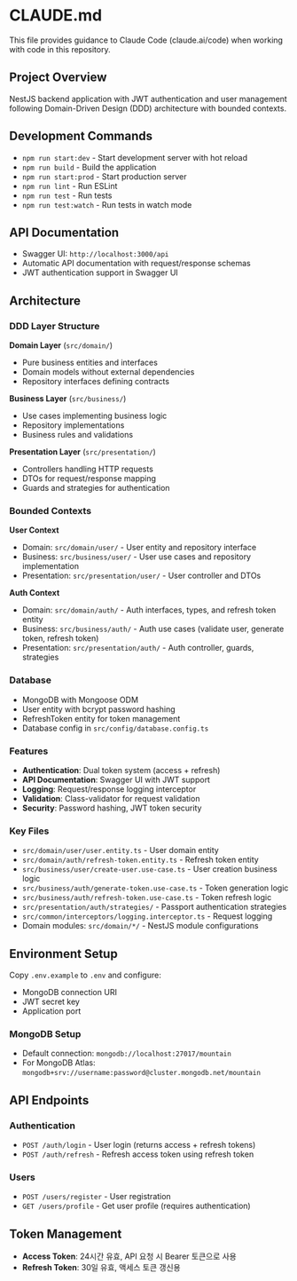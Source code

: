 # CLAUDE.md

This file provides guidance to Claude Code (claude.ai/code) when working with code in this repository.

## Project Overview

NestJS backend application with JWT authentication and user management following Domain-Driven Design (DDD) architecture with bounded contexts.

## Development Commands

- `npm run start:dev` - Start development server with hot reload
- `npm run build` - Build the application
- `npm run start:prod` - Start production server
- `npm run lint` - Run ESLint
- `npm run test` - Run tests
- `npm run test:watch` - Run tests in watch mode

## API Documentation

- Swagger UI: `http://localhost:3000/api`
- Automatic API documentation with request/response schemas
- JWT authentication support in Swagger UI

## Architecture

### DDD Layer Structure

**Domain Layer** (`src/domain/`)
- Pure business entities and interfaces
- Domain models without external dependencies
- Repository interfaces defining contracts

**Business Layer** (`src/business/`)
- Use cases implementing business logic
- Repository implementations
- Business rules and validations

**Presentation Layer** (`src/presentation/`)
- Controllers handling HTTP requests
- DTOs for request/response mapping
- Guards and strategies for authentication

### Bounded Contexts

**User Context**
- Domain: `src/domain/user/` - User entity and repository interface
- Business: `src/business/user/` - User use cases and repository implementation
- Presentation: `src/presentation/user/` - User controller and DTOs

**Auth Context**
- Domain: `src/domain/auth/` - Auth interfaces, types, and refresh token entity
- Business: `src/business/auth/` - Auth use cases (validate user, generate token, refresh token)
- Presentation: `src/presentation/auth/` - Auth controller, guards, strategies

### Database
- MongoDB with Mongoose ODM
- User entity with bcrypt password hashing
- RefreshToken entity for token management
- Database config in `src/config/database.config.ts`

### Features
- **Authentication**: Dual token system (access + refresh)
- **API Documentation**: Swagger UI with JWT support
- **Logging**: Request/response logging interceptor
- **Validation**: Class-validator for request validation
- **Security**: Password hashing, JWT token security

### Key Files
- `src/domain/user/user.entity.ts` - User domain entity
- `src/domain/auth/refresh-token.entity.ts` - Refresh token entity
- `src/business/user/create-user.use-case.ts` - User creation business logic
- `src/business/auth/generate-token.use-case.ts` - Token generation logic
- `src/business/auth/refresh-token.use-case.ts` - Token refresh logic
- `src/presentation/auth/strategies/` - Passport authentication strategies
- `src/common/interceptors/logging.interceptor.ts` - Request logging
- Domain modules: `src/domain/*/` - NestJS module configurations

## Environment Setup

Copy `.env.example` to `.env` and configure:
- MongoDB connection URI
- JWT secret key
- Application port

### MongoDB Setup
- Default connection: `mongodb://localhost:27017/mountain`
- For MongoDB Atlas: `mongodb+srv://username:password@cluster.mongodb.net/mountain`

## API Endpoints

### Authentication
- `POST /auth/login` - User login (returns access + refresh tokens)
- `POST /auth/refresh` - Refresh access token using refresh token

### Users
- `POST /users/register` - User registration
- `GET /users/profile` - Get user profile (requires authentication)

## Token Management
- **Access Token**: 24시간 유효, API 요청 시 Bearer 토큰으로 사용
- **Refresh Token**: 30일 유효, 액세스 토큰 갱신용